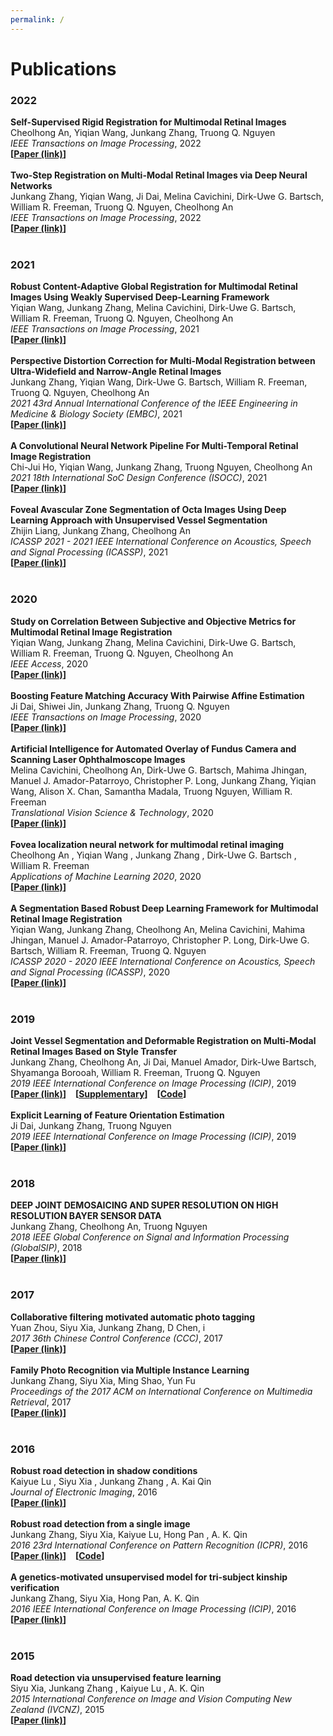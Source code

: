 ```yaml
---
permalink: /
---
```


# Publications <a name="publications"></a>
### 2022
**Self-Supervised Rigid Registration for Multimodal Retinal Images** <br>
Cheolhong An, Yiqian Wang, Junkang Zhang, Truong Q. Nguyen <br>
*IEEE Transactions on Image Processing*, 2022 <br>
**\[[Paper \(link\)](https://doi.org/10.1109/TIP.2022.3201476)\]**<br>
<br>
**Two-Step Registration on Multi-Modal Retinal Images via Deep Neural Networks** <br>
Junkang Zhang, Yiqian Wang, Ji Dai, Melina Cavichini, Dirk-Uwe G. Bartsch, William R. Freeman, Truong Q. Nguyen, Cheolhong An <br>
*IEEE Transactions on Image Processing*, 2022 <br>
**\[[Paper \(link\)](https://doi.org/10.1109/TIP.2021.3135708)\]**<br>
<br>
### 2021
**Robust Content-Adaptive Global Registration for Multimodal Retinal Images Using Weakly Supervised Deep-Learning Framework** <br>
Yiqian Wang, Junkang Zhang, Melina Cavichini, Dirk-Uwe G. Bartsch, William R. Freeman, Truong Q. Nguyen, Cheolhong An <br>
*IEEE Transactions on Image Processing*, 2021 <br>
**\[[Paper \(link\)](https://doi.org/10.1109/TIP.2021.3058570)\]**<br>
<br>
**Perspective Distortion Correction for Multi-Modal Registration between Ultra-Widefield and Narrow-Angle Retinal Images** <br>
Junkang Zhang, Yiqian Wang, Dirk-Uwe G. Bartsch, William R. Freeman, Truong Q. Nguyen, Cheolhong An <br>
*2021 43rd Annual International Conference of the IEEE Engineering in Medicine & Biology Society (EMBC)*, 2021 <br>
**\[[Paper \(link\)](https://doi.org/10.1109/EMBC46164.2021.9631084)\]**<br>
<br>
**A Convolutional Neural Network Pipeline For Multi-Temporal Retinal Image Registration** <br>
Chi-Jui Ho, Yiqian Wang, Junkang Zhang, Truong Nguyen, Cheolhong An <br>
*2021 18th International SoC Design Conference (ISOCC)*, 2021 <br>
**\[[Paper \(link\)](https://doi.org/10.1109/ISOCC53507.2021.9613906)\]**<br>
<br>
**Foveal Avascular Zone Segmentation of Octa Images Using Deep Learning Approach with Unsupervised Vessel Segmentation** <br>
Zhijin Liang, Junkang Zhang, Cheolhong An <br>
*ICASSP 2021 - 2021 IEEE International Conference on Acoustics, Speech and Signal Processing (ICASSP)*, 2021 <br>
**\[[Paper \(link\)](https://doi.org/10.1109/ICASSP39728.2021.9415070)\]**<br>
<br>
### 2020
**Study on Correlation Between Subjective and Objective Metrics for Multimodal Retinal Image Registration** <br>
Yiqian Wang, Junkang Zhang, Melina Cavichini, Dirk-Uwe G. Bartsch, William R. Freeman, Truong Q. Nguyen, Cheolhong An <br>
*IEEE Access*, 2020 <br>
**\[[Paper \(link\)](https://doi.org/10.1109/ACCESS.2020.3032348)\]**<br>
<br>
**Boosting Feature Matching Accuracy With Pairwise Affine Estimation** <br>
Ji Dai, Shiwei Jin, Junkang Zhang, Truong Q. Nguyen <br>
*IEEE Transactions on Image Processing*, 2020 <br>
**\[[Paper \(link\)](https://doi.org/10.1109/TIP.2020.3013384)\]**<br>
<br>
**Artificial Intelligence for Automated Overlay of Fundus Camera and Scanning Laser Ophthalmoscope Images** <br>
Melina Cavichini, Cheolhong An, Dirk-Uwe G. Bartsch, Mahima Jhingan, Manuel J. Amador-Patarroyo, Christopher P. Long, Junkang Zhang, Yiqian Wang, Alison X. Chan, Samantha Madala, Truong Nguyen, William R. Freeman <br>
*Translational Vision Science & Technology*, 2020 <br>
**\[[Paper \(link\)](https://doi.org/10.1167/tvst.9.2.56)\]**<br>
<br>
**Fovea localization neural network for multimodal retinal imaging** <br>
Cheolhong An ,  Yiqian Wang ,  Junkang Zhang ,  Dirk-Uwe G. Bartsch ,  William R. Freeman <br>
*Applications of Machine Learning 2020*, 2020 <br>
**\[[Paper \(link\)](https://doi.org/10.1117/12.2569858)\]**<br>
<br>
**A Segmentation Based Robust Deep Learning Framework for Multimodal Retinal Image Registration** <br>
Yiqian Wang, Junkang Zhang, Cheolhong An, Melina Cavichini, Mahima Jhingan, Manuel J. Amador-Patarroyo, Christopher P. Long, Dirk-Uwe G. Bartsch, William R. Freeman, Truong Q. Nguyen <br>
*ICASSP 2020 - 2020 IEEE International Conference on Acoustics, Speech and Signal Processing (ICASSP)*, 2020 <br>
**\[[Paper \(link\)](https://doi.org/10.1109/ICASSP40776.2020.9054077)\]**<br>
<br>
### 2019
**Joint Vessel Segmentation and Deformable Registration on Multi-Modal Retinal Images Based on Style Transfer** <br>
Junkang Zhang, Cheolhong An, Ji Dai, Manuel Amador, Dirk-Uwe Bartsch, Shyamanga Borooah, William R. Freeman, Truong Q. Nguyen <br>
*2019 IEEE International Conference on Image Processing (ICIP)*, 2019 <br>
**\[[Paper \(link\)](https://doi.org/10.1109/ICIP.2019.8802932)\]** &ensp; **\[[Supplementary](https://github.com/JunkangZhang/RetinalSegReg/blob/master/ICIP2019_supplementary.pdf)\]** &ensp; **\[[Code](https://github.com/JunkangZhang/RetinalSegReg)\]**<br>
<br>
**Explicit Learning of Feature Orientation Estimation** <br>
Ji Dai, Junkang Zhang, Truong Nguyen <br>
*2019 IEEE International Conference on Image Processing (ICIP)*, 2019 <br>
**\[[Paper \(link\)](https://doi.org/10.1109/ICIP.2019.8803644)\]**<br>
<br>
### 2018
**DEEP JOINT DEMOSAICING AND SUPER RESOLUTION ON HIGH RESOLUTION BAYER SENSOR DATA** <br>
Junkang Zhang, Cheolhong An, Truong Nguyen <br>
*2018 IEEE Global Conference on Signal and Information Processing (GlobalSIP)*, 2018 <br>
**\[[Paper \(link\)](https://doi.org/10.1109/GlobalSIP.2018.8646321)\]**<br>
<br>
### 2017
**Collaborative filtering motivated automatic photo tagging** <br>
Yuan Zhou, Siyu Xia, Junkang Zhang, D Chen, i <br>
*2017 36th Chinese Control Conference (CCC)*, 2017 <br>
**\[[Paper \(link\)](https://doi.org/10.23919/ChiCC.2017.8029111)\]**<br>
<br>
**Family Photo Recognition via Multiple Instance Learning** <br>
Junkang Zhang, Siyu Xia, Ming Shao, Yun Fu <br>
*Proceedings of the 2017 ACM on International Conference on Multimedia Retrieval*, 2017 <br>
**\[[Paper \(link\)](https://doi.org/10.1145/3078971.3079036)\]**<br>
<br>
### 2016
**Robust road detection in shadow conditions** <br>
Kaiyue Lu ,  Siyu Xia ,  Junkang Zhang ,  A. Kai Qin <br>
*Journal of Electronic Imaging*, 2016 <br>
**\[[Paper \(link\)](https://doi.org/10.1117/1.JEI.25.4.043027)\]**<br>
<br>
**Robust road detection from a single image** <br>
Junkang Zhang, Siyu Xia, Kaiyue Lu,  Hong Pan , A. K. Qin <br>
*2016 23rd International Conference on Pattern Recognition (ICPR)*, 2016 <br>
**\[[Paper \(link\)](https://doi.org/10.1109/ICPR.2016.7899743)\]** &ensp; **\[[Code](https://github.com/JunkangZhang/UFL-HS-RoadDetection)\]**<br>
<br>
**A genetics-motivated unsupervised model for tri-subject kinship verification** <br>
Junkang Zhang, Siyu Xia, Hong Pan, A. K. Qin <br>
*2016 IEEE International Conference on Image Processing (ICIP)*, 2016 <br>
**\[[Paper \(link\)](https://doi.org/10.1109/ICIP.2016.7532893)\]**<br>
<br>
### 2015
**Road detection via unsupervised feature learning** <br>
Siyu Xia,  Junkang Zhang ,  Kaiyue Lu , A. K. Qin <br>
*2015 International Conference on Image and Vision Computing New Zealand (IVCNZ)*, 2015 <br>
**\[[Paper \(link\)](https://doi.org/10.1109/IVCNZ.2015.7761562)\]**<br>
<br>
